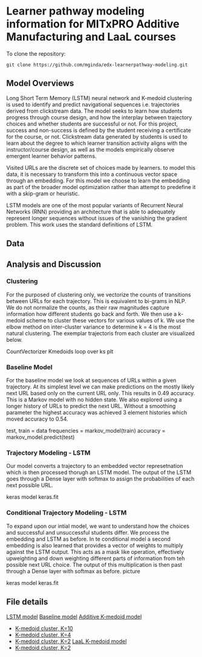 # Learner pathway modeling information for MITxPRO Additive Manufacturing and LaaL courses

To clone the repository:

```
git clone https://github.com/mginda/edx-learnerpathway-modeling.git

```

## Model Overviews

Long Short Term Memory (LSTM) neural network and K-medoid clustering is used to identify and predict navigational sequences i.e. trajectories derived from clickstream data.  The model seeks to learn how students progress through course design, and how the interplay between trajectory choices and whether students are successful or not. For this project, success and non-success is defined by the student receiving a certificate for the course, or not.  Clickstream data generated by students is used to learn about the degree to which learner transition activity aligns with the instructor/course design, as well as the models empirically observe emergent learner behavior patterns.

Visited URLs are the discrete set of choices made by learners.  to model this data, it is necessary to transform this into a continuous vector space through an embedding.  For this model we choose to learn the embedding as part of the broader model optimization rather than attempt to predefine it with a skip-gram or heuristic.

LSTM models are one of the most popular variants of Recurrent Neural Networks (RNN) providing an architecture that is able to adequately represent longer sequences without issues of the vanishing the gradient problem.   This work uses the standard definitions of LSTM.  

## Data

## Analysis and Discussion 

### Clustering
For the purposed of clustering only, we vectorize the counts of transitions between URLs for each trajectory.  This is equivalent to bi-grams in NLP.  
We do not normalize the counts, as their raw magnitudes capture information how different students go back and forth.  We then use a k-medoid scheme to cluster these vectors for various values of k.  We use the elbow method on inter-cluster variance to determine k = 4 is the most natural clustering.  The exemplar trajectoris from each cluster are visualized below.

CountVectorizer
Kmedoids
loop over ks
plt

### Baseline Model
For the baseline model we look at sequences of URLs within a given trajectory.  At its simplest level we can make predictions on the mostly likely next URL based only on the current URL only.  This results in 0.49 accuracy.  This is a Markov model with no hidden state.  We also explored using a longer history of URLs to predict the next URL.  Without a smoothing parameter the highest accuracy was achieved 3 element histories which moved accuracy to 0.54.

test, train = data
frequencies = markov_model(train)
accuracy = markov_model.predict(test)

### Trajectory Modeling - LSTM
Our model converts a trajectory to an embedded vector represetnation which is then processed thorugh an LSTM model.  The output of the LSTM goes through a Dense layer with softmax to assign the probabilities of each next possible URL.  


keras model
keras.fit

### Conditional Trajectory Modeling - LSTM
To expand upon our intial model, we want to understand how the choices and successful and unsuccessful students differ.  We process the embedding and LSTM as before.  In te conditional model a second embedding is also learned that provides a vector of weights to multiply against the LSTM output.  This acts as a mask like operation, effectively upweighting and down weighting different parts of information from teh possible next URL choice.  The output of this multiplication is then past through a Dense layer with softmax as before.  picture

keras model
keras.fit

## File details

[LSTM model](https://github.com/mginda/edx-learnerpathway-modeling/blob/python/learning_pathways.ipynb)
[Baseline model](https://github.com/mginda/edx-learnerpathway-modeling/blob/python/baseline_model.ipynb)
[Additive K-medoid model](https://github.com/mginda/edx-learnerpathway-modeling/blob/python/clustering_trajectories.ipynb)
  * [K-medoid cluster, K=10](https://github.com/mginda/edx-learnerpathway-modeling/blob/python/kmedoids%2010%20clusters.csv)
  * [K-medoid cluster, K=4](https://github.com/mginda/edx-learnerpathway-modeling/blob/python/kmedoids%204%20clusters.csv)
  * [K-medoid cluster, K=2](https://github.com/mginda/edx-learnerpathway-modeling/blob/python/kmedoids%202%20clusters.csv)
[LaaL K-medoid model](https://github.com/mginda/edx-learnerpathway-modeling/blob/python/clustering_trajectories_LaaL.ipynb)
  * [K-medoid cluster, K=2](https://github.com/mginda/edx-learnerpathway-modeling/blob/python/LaaL%20kmedoids%202%20clusters.csv)

